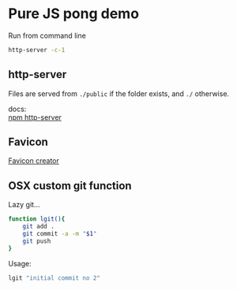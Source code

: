 # Pure JS pong demo

Run from command line

~~~sh
http-server -c-1
~~~

## http-server

Files are served from `./public` if the folder exists, and `./` otherwise.

docs:  
[npm http-server](https://www.npmjs.com/package/http-server)

## Favicon

[Favicon creator](https://www.favicon.cc/)

## OSX custom git function

Lazy git...

~~~sh
function lgit(){
    git add .
    git commit -a -m "$1"
    git push
}
~~~

Usage:
~~~sh
lgit "initial commit no 2"
~~~
